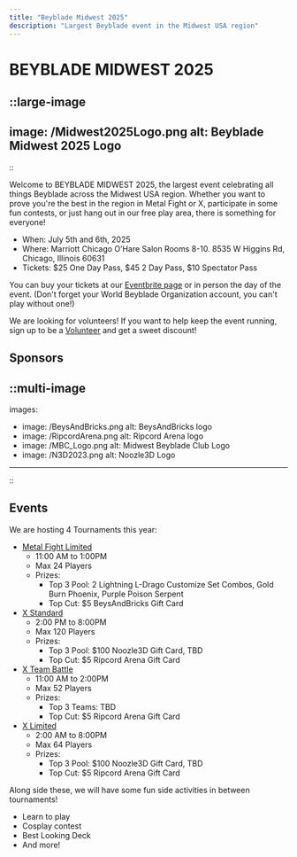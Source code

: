 ```yaml
---
title: "Beyblade Midwest 2025"
description: "Largest Beyblade event in the Midwest USA region"
---
```


# BEYBLADE MIDWEST 2025

::large-image
---
image: /Midwest2025Logo.png
alt: Beyblade Midwest 2025 Logo
---
:: 

Welcome to BEYBLADE MIDWEST 2025, the largest event celebrating all things Beyblade across the Midwest USA region. Whether you want to prove you're the best in the region in Metal Fight or X, participate in some fun contests, or just hang out in our free play area, there is something for everyone!

- When: July 5th and 6th, 2025
- Where: Marriott Chicago O’Hare Salon Rooms 8-10. 8535 W Higgins Rd, Chicago, Illinois 60631
- Tickets: $25 One Day Pass, $45 2 Day Pass, $10 Spectator Pass

You can buy your tickets at our [Eventbrite page](https://gregandcin.link/Midwest2025Ticket) or in person the day of the event. (Don't forget your World Beyblade Organization account, you can't play without one!)

We are looking for volunteers! If you want to help keep the event running, sign up to be a [Volunteer](https://gregandcin.link/Midwest2025Volunteer) and get a sweet discount!

## Sponsors

::multi-image
---
images:
  - image: /BeysAndBricks.png
    alt: BeysAndBricks logo
  - image: /RipcordArena.png
    alt: Ripcord Arena logo
  - image: /MBC_Logo.png
    alt: Midwest Beyblade Club Logo
  - image: /N3D2023.png
    alt: Noozle3D Logo
---
::


## Events

We are hosting 4 Tournaments this year:

- [Metal Fight Limited](https://worldbeyblade.org/Thread-BEYBLADE-MIDWEST-2025-METAL-FIGHT-LIMITED-EVENT--116684)
  - 11:00 AM to 1:00PM
  - Max 24 Players
  - Prizes:
    - Top 3 Pool: 2 Lightning L-Drago Customize Set Combos, Gold Burn Phoenix, Purple Poison Serpent
    - Top Cut: $5 BeysAndBricks Gift Card
- [X Standard](https://worldbeyblade.org/Thread-BEYBLADE-MIDWEST-2025-X-STANDARD-MAIN-EVENT--116683)
  - 2:00 PM to 8:00PM
  - Max 120 Players
  - Prizes:
    - Top 3 Pool: $100 Noozle3D Gift Card, TBD
    - Top Cut: $5 Ripcord Arena Gift Card
- [X Team Battle](https://worldbeyblade.org/Thread-BEYBLADE-MIDWEST-2025-X-TEAM-BATTLE-EVENT--116682)
  - 11:00 AM to 2:00PM
  - Max 52 Players
  - Prizes:
    - Top 3 Teams: TBD
    - Top Cut: $5 Ripcord Arena Gift Card
- [X Limited](https://worldbeyblade.org/Thread-BEYBLADE-MIDWEST-2025-X-LIMITED-EVENT--116679)
  - 2:00 AM to 8:00PM
  - Max 64 Players
  - Prizes:
    - Top 3 Pool: $100 Noozle3D Gift Card, TBD
    - Top Cut: $5 Ripcord Arena Gift Card

Along side these, we will have some fun side activities in between tournaments!

- Learn to play
- Cosplay contest
- Best Looking Deck
- And more!

